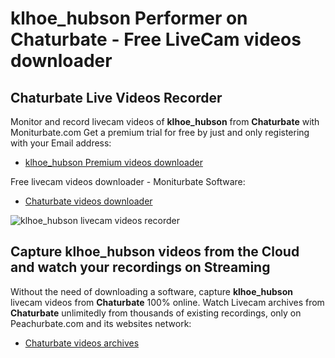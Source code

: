 # klhoe_hubson Performer on Chaturbate - Free LiveCam videos downloader

## Chaturbate Live Videos Recorder

Monitor and record livecam videos of **klhoe_hubson** from **Chaturbate** with Moniturbate.com
Get a premium trial for free by just and only registering with your Email address:
* [klhoe_hubson Premium videos downloader](https://moniturbate.com/request-demo-licence-key.html)

Free livecam videos downloader - Moniturbate Software:
* [Chaturbate videos downloader](https://moniturbate.com/moniturbate-download-software.html)

![klhoe_hubson livecam videos recorder](https://peachurnet.com/templates/moniturbate-software.png)


## Capture klhoe_hubson videos from the Cloud and watch your recordings on Streaming

Without the need of downloading a software, capture **klhoe_hubson** livecam videos from **Chaturbate** 100% online.
Watch Livecam archives from **Chaturbate** unlimitedly from thousands of existing recordings, only on Peachurbate.com and its websites network:
* [Chaturbate videos archives](https://peachurnet.com/)